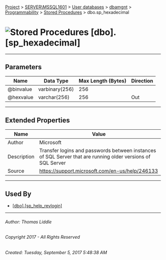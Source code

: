 #### 

[Project](../../../../../index.md) > [SERVER\\MSSQL1601](../../../../index.md) > [User databases](../../../index.md) > [dbamgnt](../../index.md) > [Programmability](../index.md) > [Stored Procedures](Stored_Procedures.md) > dbo.sp_hexadecimal

# ![Stored Procedures](../../../../../Images/StoredProcedure32.png) [dbo].[sp_hexadecimal]

---

## <a name="#parameters"></a>Parameters

| Name | Data Type | Max Length (Bytes) | Direction |
|---|---|---|---|
| @binvalue | varbinary(256) | 256 |  |
| @hexvalue | varchar(256) | 256 | Out |


---

## <a name="#extendedproperties"></a>Extended Properties

| Name | Value |
|---|---|
| Author | Microsoft |
| Description | Transfer logins and passwords between instances of SQL Server that are running older versions of SQL Server |
| Source | https://support.microsoft.com/en-us/help/246133 |


---

## <a name="#usedby"></a>Used By

* [[dbo].[sp_help_revlogin]](sp_help_revlogin.md)


---

###### Author:  Thomas Liddle

###### Copyright 2017 - All Rights Reserved

###### Created: Tuesday, September 5, 2017 5:48:38 AM

